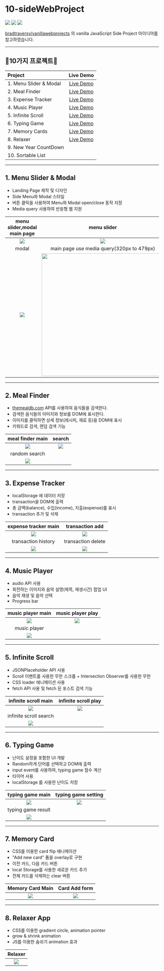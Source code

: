 # 10-sideWebProject

<img src="https://img.shields.io/badge/HTML-E34F26?style=flat-square&logo=html5&logoColor=white"/></a>
<img src="https://img.shields.io/badge/CSS3-1572B6?style=flat-square&logo=CSS3&logoColor=white"/></a>
<img src="https://img.shields.io/badge/JavaScript-F7DF1E?style=flat-square&logo=JavaScript&logoColor=white"/></a>

[bradtraversy/vanillawebprojects](https://github.com/bradtraversy/vanillawebprojects) 의 vanilla JavaScript Side Project 아이디어를 참고하였습니다.   

----------------------------------------------------       
## 🌈10가지 프로젝트🌈
|Project|Live Demo|
:----|:----:
|1. Menu Slider & Modal|[Live Demo](https://younyikim.github.io/10-sideWebProject/1.MenuSlider_Modal/index.html)|
|2. Meal Finder|[Live Demo](https://younyikim.github.io/10-sideWebProject/2.Meal_Finder/index.html)|
|3. Expense Tracker|[Live Demo](https://younyikim.github.io/10-sideWebProject/3.Expense_Tracker/index.html)|
|4. Music Player|[Live Demo](https://younyikim.github.io/10-sideWebProject/4.Music_Player/index.html)|
|5. Infinite Scroll|[Live Demo](https://younyikim.github.io/10-sideWebProject/5.Infinite_Scrolling/index.html)|
|6. Typing Game|[Live Demo](https://younyikim.github.io/10-sideWebProject/6.Typing-Game/index.html)|
|7. Memory Cards|[Live Demo](https://younyikim.github.io/10-sideWebProject/7.Memory_Card/index.html)|
|8. Relaxer|[Live Demo](https://github.com/younyikim/10-sideWebProject//8.Relaxer/index.html)|
|9. New Year CountDown||
|10. Sortable List||

----------------------------------------------------               
## 1. Menu Slider & Modal            
* Landing Page 제작 및 디자인
* Side Menu와 Modal 스타일
* 버튼 클릭을 사용하여 Menu와 Modal open/close 동작 지정
* Media query 사용하여 반응형 웹 지원

menu slider,modal main page           |  menu slider
:-------------------------:|:-------------------------:
<img src="/1.MenuSlider_Modal/image/menu_modal_main.PNG"> |<img src="/1.MenuSlider_Modal/image/menu_modal_main_side.PNG">
modal     |  main page use media query(320px to 479px)
<img src="/1.MenuSlider_Modal/image/menu_modal_modal.PNG"> | <img src="/1.MenuSlider_Modal/image/menu_modal_main_media.PNG" height="400px">   

----------------------------------------------------           
## 2. Meal Finder
* [themealdb.com](https://www.themealdb.com/) API를 사용하여 음식들을 검색한다.
* 검색한 음식들의 이미지와 정보를 DOM에 표시한다.
* 이미지를 클릭하면 상세 정보(레시피, 재료 등)을 DOM에 표시
* 키워드로 검색, 랜덤 검색 기능

meal finder main           |  search
:-------------------------:|:-------------------------:
<img src="/2.Meal_Finder/image/meal_finder_main.PNG"> |<img src="/2.Meal_Finder/image/meal_finder_search.PNG">
random search   | 
<img src="/2.Meal_Finder/image/meal_finder_detail.PNG"> | 

----------------------------------------------------           
## 3. Expense Tracker      
* localStorage 에 데이터 저장
* transaction을 DOM에 출력
* 총 금액(balance), 수입(income), 지출(expense)를 표시
* transaction 추가 및 삭제
                
expense tracker main       |  transaction add
:-------------------------:|:-------------------------:
<img src="/3.Expense_Tracker/image/expense_main.PNG"> |<img src="/3.Expense_Tracker/image/expense_add.PNG">
transaction history   | transaction delete
<img src="/3.Expense_Tracker/image/expense_history.PNG">| <img src="/3.Expense_Tracker/image/expense_delete.PNG">

----------------------------------------------------           
## 4.  Music Player     
* audio API 사용
* 회전하는 이미지와 음악 설명(제목, 재생시간) 팝업 UI 
* 음악 재생 및 음악 선택
* Progress bar

music player main       |  music player play
:-------------------------:|:-------------------------:
<img src="/4.Music_Player/image/music_player_main.PNG"> |<img src="/4.Music_Player/image/music_player_play.PNG">
music player   | 
<img src="/4.Music_Player/image/ezgif.com-gif-maker.gif">|

----------------------------------------------------           
## 5. Infinite Scroll   
* JSONPlaceholder API 사용
* Scroll 이벤트를 사용한 무한 스크롤 + Intersection Observer를 사용한 무한 
* CSS loader 애니메이션 사용
* fetch API 사용 및 fetch 된 포스트 검색 기능

infinite scroll main       |  infinite scroll play
:-------------------------:|:-------------------------:
<img src="/5.Infinite_Scrolling/image/infinite_main.PNG"> |<img src="/5.Infinite_Scrolling/image/infinite_loading.PNG">
infinite scroll search   | 
<img src="/5.Infinite_Scrolling/image/infinite_search.PNG">|

----------------------------------------------------           
## 6. Typing Game
* 난이도 설정을 포함한 UI 개발
* Random하게 단어를 선택하고 DOM에 출력
* input event를 사용하여, typing game 점수 계산
* 타이머 사용
* localStorage 를 사용한 난이도 저장

typing game main       | typing game setting
:-------------------------:|:-------------------------:
<img src="/6.Typing-Game/image/typing-game-main.PNG"> |<img src="/6.Typing-Game/image/typing-game-setting.PNG">
typing game result | 
<img src="/6.Typing-Game/image/typing-game-result.PNG">|

----------------------------------------------------           
## 7. Memory Card
* CSS를 이용한 card flip 애니메이션
* "Add new card" 폼을 overlay로 구현
* 이전 카드, 다음 카드 버튼
* local Storage를 사용한 새로운 카드 추가
* 전체 카드를 삭제하는 clear 버튼


Memory Card Main    | Card Add form
:-------------------------:|:-------------------------:
<img src="/7.Memory_Card/image/memory-card-main.PNG"> |<img src="/7.Memory_Card/image/memory-card-add.PNG">

----------------------------------------------------           
## 8. Relaxer App
* CSS를 이용한 gradient circle, animation pointer
* grow & shrink animation
* JS를 이용한 숨쉬기 animation 효과


Relaxer    | 
:-------------------------:|
<img src="/8.Relaxer/image/relaxer.gif"> |
